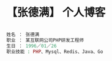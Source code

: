 【张德满】 个人博客
======

```php

姓名 ： 张德满
职业 ： 某互联网公司PHP研发工程师
生日 ： 1996／01／26
职业技能 : PHP、Mysql、Redis、Java、Go

```
